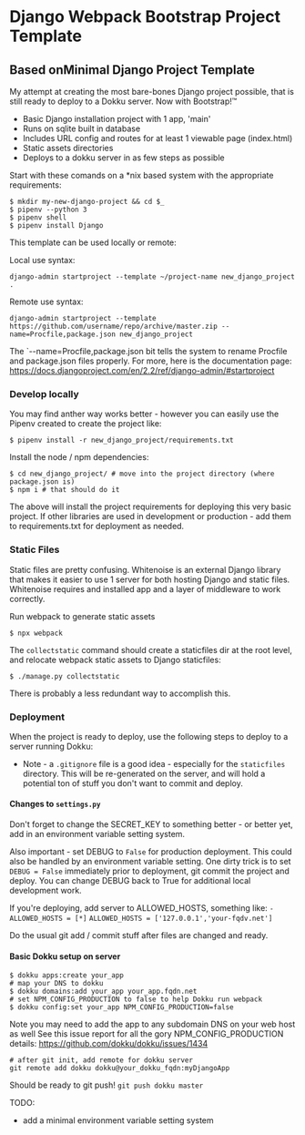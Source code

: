 # Django Webpack Bootstrap Project Template
## Based onMinimal Django Project Template

My attempt at creating the most bare-bones Django project possible, that is still ready to deploy to a Dokku server. Now with Bootstrap!&#8482;

* Basic Django installation project with 1 app, 'main'
* Runs on sqlite built in database
* Includes URL config and routes for at least 1 viewable page (index.html)
* Static assets directories
* Deploys to a dokku server in as few steps as possible


Start with these comands on a *nix based system with the appropriate requirements:

```
$ mkdir my-new-django-project && cd $_
$ pipenv --python 3
$ pipenv shell
$ pipenv install Django
```

This template can be used locally or remote:

Local use syntax:
```
django-admin startproject --template ~/project-name new_django_project .
```

Remote use syntax:
```
django-admin startproject --template https://github.com/username/repo/archive/master.zip --name=Procfile,package.json new_django_project
```
The `--name=Procfile,package.json bit tells the system to rename Procfile and package.json files properly. For more, here is the documentation page: https://docs.djangoproject.com/en/2.2/ref/django-admin/#startproject

### Develop locally
You may find anther way works better - however you can easily use the Pipenv created to create the project like:

```
$ pipenv install -r new_django_project/requirements.txt 
```
Install the node / npm dependencies:
```
$ cd new_django_project/ # move into the project directory (where package.json is)
$ npm i # that should do it
```
The above will install the project requirements for deploying this very basic project. If other libraries are used in development or production - add them to requirements.txt for deployment as needed.

### Static Files
Static files are pretty confusing. Whitenoise is an external Django library that makes it easier to use 1 server for both hosting Django and static files. Whitenoise requires and installed app and a layer of middleware to work correctly.

Run webpack to generate static assets
```
$ npx webpack 
```

The `collectstatic` command should create a staticfiles dir at the root level, and relocate webpack static assets to Django staticfiles:
```
$ ./manage.py collectstatic
```

There is probably a less redundant way to accomplish this.

### Deployment
When the project is ready to deploy, use the following steps to deploy to a server running Dokku:

* Note - a `.gitignore` file is a good idea - especially for the `staticfiles` directory. This will be re-generated on the server, and will hold a potential ton of stuff you don't want to commit and deploy.

#### Changes to `settings.py`
Don't forget to change the SECRET_KEY to something better - or better yet, add in an environment variable setting system.

Also important - set DEBUG to `False` for production deployment. This could also be handled by an environment variable setting. One dirty trick is to set `DEBUG = False` immediately prior to deployment, git commit the project and deploy. You can change DEBUG back to True for additional local development work.

If you're deploying, add server to ALLOWED_HOSTS, something like:
`- ALLOWED_HOSTS = [*]`
`ALLOWED_HOSTS = ['127.0.0.1','your-fqdv.net']`

Do the usual git add / commit stuff after files are changed and ready.

#### Basic Dokku setup on server
```
$ dokku apps:create your_app
# map your DNS to dokku
$ dokku domains:add your_app your_app.fqdn.net
# set NPM_CONFIG_PRODUCTION to false to help Dokku run webpack
$ dokku config:set your_app NPM_CONFIG_PRODUCTION=false
```
Note you may need to add the app to any subdomain DNS on your web host as well
See this issue report for all the gory NPM_CONFIG_PRODUCTION details: https://github.com/dokku/dokku/issues/1434

```
# after git init, add remote for dokku server
git remote add dokku dokku@your_dokku_fqdn:myDjangoApp
```

Should be ready to git push!
`git push dokku master`

 TODO:
- add a minimal environment variable setting system
